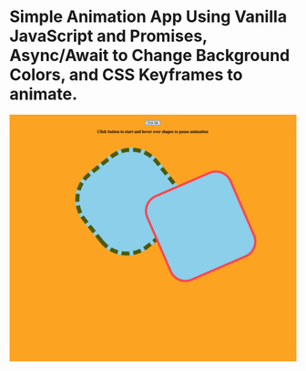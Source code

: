 
# Simple Animation App Using Vanilla JavaScript and Promises, Async/Await to Change Background Colors, and CSS Keyframes to animate.

<p align="center">
  <img src="app-image.png" width="650" title="Shape Animator">
</p>
